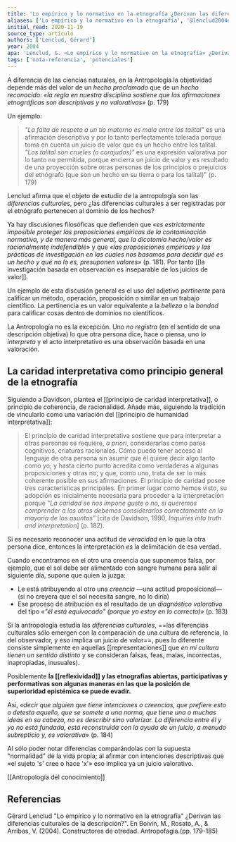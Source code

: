 ```yaml
---
title: 'Lo empírico y lo normativo en la etnografía ¿Derivan las diferencias culturales de la descripción?'
aliases: ['Lo empírico y lo normativo en la etnografía', '@lenclud2004empirico']
initial_read: 2020-11-19
source_type: artículo
authors: ['Lenclud, Gérard']
year: 2004
apa: 'Lenclud, G. «Lo empírico y lo normativo en la etnografía» ¿Derivan las diferencias culturales de la descripción?. En  Boivin, M., Rosato, A., & Arribas, V. (2004). Constructores de otredad. Antropofagia.(pp. 179-185)'
tags: ['nota-referencia', 'potenciales']
---
```


A diferencia de las ciencias naturales, en la Antropología la objetividad depende más del valor de un *hecho proclamado* que de un *hecho reconocido*: *«la regla en nuestra disciplina sostiene que las afirmaciones etnográficas son descriptivas y no valorativas»* (p. 179)

Un ejemplo:

>*"La falta de respeto a un tío materno es mala entre los talital"* es una afirmación descriptiva y por lo tanto perfectamente tolerada porque toma en cuenta un juicio de valor que es un hecho entre los talital. *"Los talital son crueles (o corajudos)"* es una expresión valorativa por lo tanto no permitida, porque encierra un juicio de valor y es resultado de una proyección sobre otras personas de los principios o prejuicios del etnógrafo (que son un hecho en su tierra o para los talital)" (p. 179)

Lenclud afirma que el objeto de estudio de la antropología son las *diferencias culturales*, pero ¿las diferencias culturales a ser registradas por el etnógrafo pertenecen al dominio de los hechos?

Ya hay discusiones filosóficas que defienden que *«es estrictamente imposible proteger las proposiciones empíricas de la contaminación normativa, y de manera más general, que la dicotomía hecho/valor es racionalmente indefendible»* y que *«las proposiciones empíricas y las prácticas de investigación en las cuales nos basamos para decidir qué es un hecho y qué no lo es, presuponen valores»* (p. 181). Por tanto [[la investigación basada en observación es inseparable de los juicios de valor]].

Un ejemplo de esta discusión general es el uso del adjetivo *pertinente* para calificar un método, operación, proposición o similar en un trabajo científico. La pertinencia es un valor equivalente a la *belleza* o la *bondad* para calificar cosas dentro de dominios no científicos.

La Antropología no es la excepción. Uno *no registra* (en el sentido de una descripción objetiva) lo que otra persona dice, hace o piensa, uno *lo interpreta* y el acto interpretativo es una observación basada en una valoración.

## La caridad interpretativa como principio general de la etnografía

Siguiendo a Davidson, plantea el [[principio de caridad interpretativa]], o principio de coherencia, de racionalidad. Añade más, siguiendo la tradición de vincularlo como una variación del [[principio de humanidad interpretativa]]:

>El principio de caridad interpretativa sostiene que para interpretar a otras personas se requiere, *a priori*, considerarlas como pares cognitivos, criaturas racionales. Cómo puedo tener acceso al lenguaje de otra persona sin asumir que él quiere decir algo tanto como yo; y hasta cierto punto acredita como verdaderas a algunas proposiciones y otras no; y que, como uno, trata de ser lo más coherente posible en sus afirmaciones. El principio de caridad posee tres características principales. En primer lugar como hemos visto, su adopción es inicialmente necesaria para proceder a la interpretación porque *"La caridad se nos impone guste o no, si queremos comprender a los otros debemos considerarlos correctamente en la mayoría de los asuntos"* \[cita de Davidson, 1990, *Inquiries into truth and interpretation*\] (p. 182).

Si es necesario reconocer una actitud de *veracidad* en lo que la otra persona dice, entonces la interpretación *es* la delimitación de esa verdad.

Cuando encontramos en el otro una creencia que suponemos falsa, por ejemplo, que el sol debe ser alimentado con sangre humana para salir al siguiente día, supone que quien la juzga:

- Le está atribuyendo al otro una *creencia* —una actitud proposicional—(si no creyera que el sol necesita sangre, no lo diría)
- Ese proceso de atribución es el resultado de un *diagnóstico valorativo* del tipo *«"él está equivocado" (porque yo estoy en lo correcto)»* (p. 183)

Si la antropología estudia las *diferencias culturales*, ==las diferencias culturales sólo emergen con la comparación de una cultura de referencia, la del observador, y eso implica un juicio de valor==, pues lo diferente consiste simplemente en aquellas [[representaciones]] que *en mí cultura tienen un sentido distinto* y se consideran falsas, feas, malas, incorrectas, inapropiadas, inusuales).

Posiblemente **la [[reflexividad]] y las etnografías abiertas, participativas y performativas son algunas maneras en las que la posición de superioridad epistémica se puede evadir.**

Así, *«decir que alguien que tiene intenciones o creencias, que prefiere esto o detesta aquello, que se somete a una norma, que tiene una o muchas ideas en su cabeza, no es describir sino valorizar. La diferencia entre él y yo no está fundada, está reconstruida con la ayuda de un juicio, a menudo subrepticio y, es valorativa»* (p. 184)

Al sólo poder notar diferencias comparándolas con la supuesta "normalidad" de la vida propia; al afirmar con intenciones descriptivas que «el sujeto 's' cree o hace 'x'» eso implica ya un juicio valorativo.

[[Antropología del conocimiento]]

## Referencias

Gérard Lenclud  "Lo empírico y lo normativo en la etnografía" ¿Derivan las diferencias culturales de la descripción?". En  Boivin, M., Rosato, A., & Arribas, V. (2004). Constructores de otredad. Antropofagia.(pp. 179-185)
